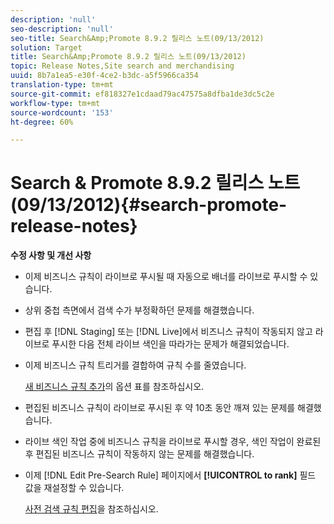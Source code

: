 ```yaml
---
description: 'null'
seo-description: 'null'
seo-title: Search&Amp;Promote 8.9.2 릴리스 노트(09/13/2012)
solution: Target
title: Search&Amp;Promote 8.9.2 릴리스 노트(09/13/2012)
topic: Release Notes,Site search and merchandising
uuid: 8b7a1ea5-e30f-4ce2-b3dc-a5f5966ca354
translation-type: tm+mt
source-git-commit: ef818327e1cdaad79ac47575a8dfba1de3dc5c2e
workflow-type: tm+mt
source-wordcount: '153'
ht-degree: 60%

---
```



# Search &amp; Promote 8.9.2 릴리스 노트(09/13/2012){#search-promote-release-notes}

**수정 사항 및 개선 사항**

* 이제 비즈니스 규칙이 라이브로 푸시될 때 자동으로 배너를 라이브로 푸시할 수 있습니다.
* 상위 중첩 측면에서 검색 수가 부정확하던 문제를 해결했습니다.
* 편집 후 [!DNL Staging] 또는 [!DNL Live]에서 비즈니스 규칙이 작동되지 않고 라이브로 푸시한 다음 전체 라이브 색인을 따라가는 문제가 해결되었습니다.

* 이제 비즈니스 규칙 트리거를 결합하여 규칙 수를 줄였습니다.

   [새 비즈니스 규칙 추가](../c-about-rules-menu/c-about-business-rules.md#task_BD3B31ED48BB4B1B8F1DCD3BFA2528E7)의 옵션 표를 참조하십시오.
* 편집된 비즈니스 규칙이 라이브로 푸시된 후 약 10초 동안 깨져 있는 문제를 해결했습니다.
* 라이브 색인 작업 중에 비즈니스 규칙을 라이브로 푸시할 경우, 색인 작업이 완료된 후 편집된 비즈니스 규칙이 작동하지 않는 문제를 해결했습니다.
* 이제 [!DNL Edit Pre-Search Rule] 페이지에서 **[!UICONTROL to rank]** 필드 값을 재설정할 수 있습니다.

   [사전 검색 규칙 편집](../c-about-rules-menu/c-about-pre-search-rules.md#task_25F77050C5DA42B29DFD1C9718FB8C64)을 참조하십시오.

